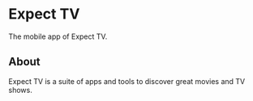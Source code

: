 # Expect TV

The mobile app of Expect TV.

## About

Expect TV is a suite of apps and tools to discover great movies and TV shows.